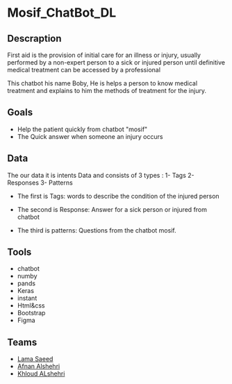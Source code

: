 # Mosif_ChatBot_DL


## Descraption

First aid is the provision of initial care for an illness or injury, usually performed by a non-expert person to a sick or injured person until definitive medical treatment can be accessed by a professional

This chatbot his name Boby, He is helps a person to know medical treatment and explains to him the methods of treatment for the injury.


## Goals

-  Help the patient quickly from chatbot "mosif"
- The Quick answer when someone an injury occurs


## Data

 The our data it is intents Data and consists of 3 types :
1- Tags 2- Responses 3- Patterns

- The first is Tags:
words to describe the condition of the injured person

- The second is Response:
Answer for a sick person or injured from chatbot 

- The third is patterns:
Questions from the chatbot mosif.  

## Tools

- chatbot 
- numby
- pands
- Keras
- instant
- Html&css
- Bootstrap
- Figma


## Teams

- <a href="https://github.com/LamaSaeed/ChatBot_DL/"> Lama Saeed</a>
-  <a href="https://github.com/Afnan-alshehri/daap-learning"> Afnan Alshehri</a>
- <a href="https://github.com/kholod2/ChatBot_DL"> Khloud ALshehri</a>

